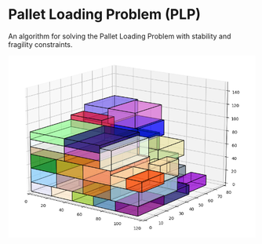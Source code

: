 # Pallet Loading Problem (PLP)
An algorithm for solving the Pallet Loading Problem with stability and fragility constraints.

![alt text](https://github.com/mattianeroni/3-DimensionalCasePicking/blob/main/img_packing.png)
